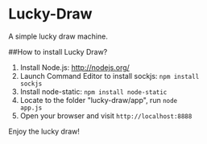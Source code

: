 Lucky-Draw
==========

A simple lucky draw machine.

##How to install Lucky Draw?

1. Install Node.js: http://nodejs.org/
2. Launch Command Editor to install sockjs: <code>npm install sockjs</code>
3. Install node-static: <code>npm install node-static</code>
4. Locate to the folder "lucky-draw/app", run <code>node app.js</code>
5. Open your browser and visit <code>http://localhost:8888</code>

Enjoy the lucky draw!
